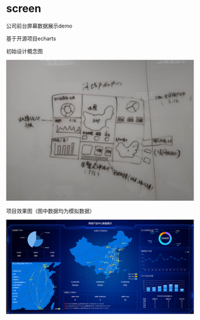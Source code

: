 # screen
公司前台屏幕数据展示demo

基于开源项目echarts

初始设计概念图

![概念图](https://github.com/EzekielGuo/screen/blob/master/20190112172817.jpg)

项目效果图（图中数据均为模拟数据）

![概念图](https://github.com/EzekielGuo/screen/blob/master/screen.png)
